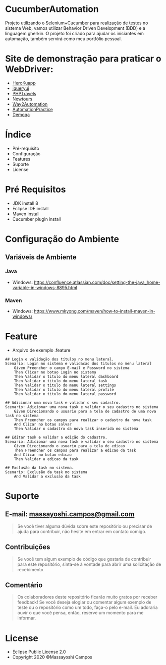 # CucumberAutomation
Projeto utilizando o Selenium+Cucumber para realização de testes no sistema Web, vamos utilizar Behavior Driven Development (BDD) e a linguagem gherkin. O projeto foi criado para ajudar os iniciantes em automação, também servirá como meu portfólio pessoal.

# Site de demonstração para praticar o WebDriver:

- [HeroKuapp](http://the-internet.herokuapp.com/)
- [jqueryui](https://jqueryui.com/demos/)
- [PHPTravels](https://phptravels.com/demo/)
- [Newtours](http://newtours.demoaut.com/)
- [Way2Automation](http://www.way2automation.com/demo.html)
- [AutomationPractice](http://automationpractice.com/index.php)
- [Demoqa](https://demoqa.com/)

# Índice

- Pré-requisito
- Configuração
- Features
- Suporte
- License

# Pré Requisitos

- JDK install 8
- Eclipse IDE install
- Maven install
- Cucumber plugin install

# Configuração do Ambiente

## Variáveis de Ambiente

### Java

- Windows: https://confluence.atlassian.com/doc/setting-the-java_home-variable-in-windows-8895.html

### Maven

- Windows: https://www.mkyong.com/maven/how-to-install-maven-in-windows/

# Feature

- Arquivo de exemplo .feature

```
## Login e validação dos títulos no menu lateral.
Scenario: Login no sistema e validacao dos titulos no menu lateral
    Given Preencher o campo E-mail e Password no sistema
    Then Clicar no botao Login no sistema
    Then Validar o titulo do menu lateral dashboard
    Then Validar o titulo do menu lateral task
    Then Validar o titulo do menu lateral settings
    Then Validar o titulo do menu lateral profile
    Then Validar o titulo do menu lateral password

## Adicionar uma nova task e validar o seu cadastro.
Scenario: Adicionar uma nova task e validar o seu cadastro no sistema
    Given Direcionando o usuario para a tela de cadastro de uma nova task no sistema
    Then Preencher os campos para realizar o cadastro da nova task
    And Clicar no botao salvar
    Then Validar o cadastro da nova task inserida no sistema

## Editar task e validar a edição do cadastro.
Scenario: Adicionar uma nova task e validar o seu cadastro no sistema
    Given Direcionando o usuario para a tela de edicao
    Then Preencher os campos para realizar a edicao da task
    And Clicar no botao edicao
    Then Validar a edicao da task
       
## Exclusão da task no sistema.
Scenario: Exclusão da task no sistema
    And Validar a exclusão da task
```
    
# Suporte
## E-mail: massayoshi.campos@gmail.com
> Se você tiver alguma dúvida sobre este repositório ou precisar de ajuda para contribuir, não hesite em entrar em contato comigo.

## Contribuições
> Se você tem algum exemplo de código que gostaria de contribuir para este repositório, sinta-se à vontade para abrir uma solicitação de recebimento.

## Comentário
> Os colaboradores deste repositório ficarão muito gratos por receber feedback! Se você deseja elogiar ou comentar algum exemplo de teste ou o repositório como um todo, faça-o pelo e-mail. Eu adoraria ouvir o que você pensa, então, reserve um momento para me informar.

# License
- Eclipse Public License 2.0
- Copyright 2020 ©Massayoshi Campos
